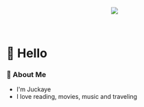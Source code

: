 <div align="center">

  <!-- 动态打字效果 -->
<h1 align="center">
  <a href="https://sunguoqi.com/">
    <img src="https://readme-typing-svg.demolab.com/?lines=console.log(%22Hello%2C%20World!%22);Do%20not%20go%20gentle%20into%20that%20good%20night&center=true&size=27">
  </a>
</h1>

  <div>&nbsp;</div>

</div>

# 🙋 Hello

### 🤺 About Me
- I'm Juckaye
- I love reading, movies, music and traveling

